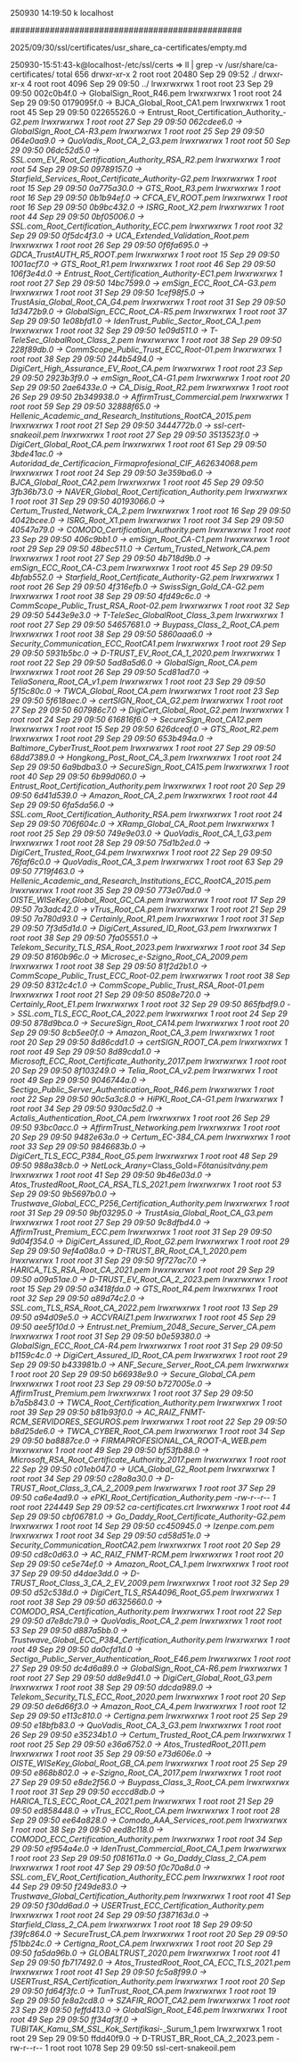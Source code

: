 250930
14:19:50
k
localhost

###############################################

2025/09/30/ssl/certificates/usr_share_ca-certificates/empty.md

250930-15:51:43-k@localhost-/etc/ssl/certs
=> ll | grep -v /usr/share/ca-certificates/
total 656
drwxr-xr-x 2 root root  20480 Sep 29 09:52 ./
drwxr-xr-x 4 root root   4096 Sep 29 09:50 ../
lrwxrwxrwx 1 root root     23 Sep 29 09:50 002c0b4f.0 -> GlobalSign_Root_R46.pem
lrwxrwxrwx 1 root root     24 Sep 29 09:50 0179095f.0 -> BJCA_Global_Root_CA1.pem
lrwxrwxrwx 1 root root     45 Sep 29 09:50 02265526.0 -> Entrust_Root_Certification_Authority_-_G2.pem
lrwxrwxrwx 1 root root     27 Sep 29 09:50 062cdee6.0 -> GlobalSign_Root_CA_-_R3.pem
lrwxrwxrwx 1 root root     25 Sep 29 09:50 064e0aa9.0 -> QuoVadis_Root_CA_2_G3.pem
lrwxrwxrwx 1 root root     50 Sep 29 09:50 06dc52d5.0 -> SSL.com_EV_Root_Certification_Authority_RSA_R2.pem
lrwxrwxrwx 1 root root     54 Sep 29 09:50 09789157.0 -> Starfield_Services_Root_Certificate_Authority_-_G2.pem
lrwxrwxrwx 1 root root     15 Sep 29 09:50 0a775a30.0 -> GTS_Root_R3.pem
lrwxrwxrwx 1 root root     16 Sep 29 09:50 0b1b94ef.0 -> CFCA_EV_ROOT.pem
lrwxrwxrwx 1 root root     16 Sep 29 09:50 0b9bc432.0 -> ISRG_Root_X2.pem
lrwxrwxrwx 1 root root     44 Sep 29 09:50 0bf05006.0 -> SSL.com_Root_Certification_Authority_ECC.pem
lrwxrwxrwx 1 root root     32 Sep 29 09:50 0f5dc4f3.0 -> UCA_Extended_Validation_Root.pem
lrwxrwxrwx 1 root root     26 Sep 29 09:50 0f6fa695.0 -> GDCA_TrustAUTH_R5_ROOT.pem
lrwxrwxrwx 1 root root     15 Sep 29 09:50 1001acf7.0 -> GTS_Root_R1.pem
lrwxrwxrwx 1 root root     46 Sep 29 09:50 106f3e4d.0 -> Entrust_Root_Certification_Authority_-_EC1.pem
lrwxrwxrwx 1 root root     27 Sep 29 09:50 14bc7599.0 -> emSign_ECC_Root_CA_-_G3.pem
lrwxrwxrwx 1 root root     31 Sep 29 09:50 1cef98f5.0 -> TrustAsia_Global_Root_CA_G4.pem
lrwxrwxrwx 1 root root     31 Sep 29 09:50 1d3472b9.0 -> GlobalSign_ECC_Root_CA_-_R5.pem
lrwxrwxrwx 1 root root     37 Sep 29 09:50 1e08bfd1.0 -> IdenTrust_Public_Sector_Root_CA_1.pem
lrwxrwxrwx 1 root root     32 Sep 29 09:50 1e09d511.0 -> T-TeleSec_GlobalRoot_Class_2.pem
lrwxrwxrwx 1 root root     38 Sep 29 09:50 228f89db.0 -> CommScope_Public_Trust_ECC_Root-01.pem
lrwxrwxrwx 1 root root     38 Sep 29 09:50 244b5494.0 -> DigiCert_High_Assurance_EV_Root_CA.pem
lrwxrwxrwx 1 root root     23 Sep 29 09:50 2923b3f9.0 -> emSign_Root_CA_-_G1.pem
lrwxrwxrwx 1 root root     20 Sep 29 09:50 2ae6433e.0 -> CA_Disig_Root_R2.pem
lrwxrwxrwx 1 root root     26 Sep 29 09:50 2b349938.0 -> AffirmTrust_Commercial.pem
lrwxrwxrwx 1 root root     59 Sep 29 09:50 32888f65.0 -> Hellenic_Academic_and_Research_Institutions_RootCA_2015.pem
lrwxrwxrwx 1 root root     21 Sep 29 09:50 3444772b.0 -> ssl-cert-snakeoil.pem
lrwxrwxrwx 1 root root     27 Sep 29 09:50 3513523f.0 -> DigiCert_Global_Root_CA.pem
lrwxrwxrwx 1 root root     61 Sep 29 09:50 3bde41ac.0 -> Autoridad_de_Certificacion_Firmaprofesional_CIF_A62634068.pem
lrwxrwxrwx 1 root root     24 Sep 29 09:50 3e359ba6.0 -> BJCA_Global_Root_CA2.pem
lrwxrwxrwx 1 root root     45 Sep 29 09:50 3fb36b73.0 -> NAVER_Global_Root_Certification_Authority.pem
lrwxrwxrwx 1 root root     31 Sep 29 09:50 40193066.0 -> Certum_Trusted_Network_CA_2.pem
lrwxrwxrwx 1 root root     16 Sep 29 09:50 4042bcee.0 -> ISRG_Root_X1.pem
lrwxrwxrwx 1 root root     34 Sep 29 09:50 40547a79.0 -> COMODO_Certification_Authority.pem
lrwxrwxrwx 1 root root     23 Sep 29 09:50 406c9bb1.0 -> emSign_Root_CA_-_C1.pem
lrwxrwxrwx 1 root root     29 Sep 29 09:50 48bec511.0 -> Certum_Trusted_Network_CA.pem
lrwxrwxrwx 1 root root     27 Sep 29 09:50 4b718d9b.0 -> emSign_ECC_Root_CA_-_C3.pem
lrwxrwxrwx 1 root root     45 Sep 29 09:50 4bfab552.0 -> Starfield_Root_Certificate_Authority_-_G2.pem
lrwxrwxrwx 1 root root     26 Sep 29 09:50 4f316efb.0 -> SwissSign_Gold_CA_-_G2.pem
lrwxrwxrwx 1 root root     38 Sep 29 09:50 4fd49c6c.0 -> CommScope_Public_Trust_RSA_Root-02.pem
lrwxrwxrwx 1 root root     32 Sep 29 09:50 5443e9e3.0 -> T-TeleSec_GlobalRoot_Class_3.pem
lrwxrwxrwx 1 root root     27 Sep 29 09:50 54657681.0 -> Buypass_Class_2_Root_CA.pem
lrwxrwxrwx 1 root root     38 Sep 29 09:50 5860aaa6.0 -> Security_Communication_ECC_RootCA1.pem
lrwxrwxrwx 1 root root     29 Sep 29 09:50 5931b5bc.0 -> D-TRUST_EV_Root_CA_1_2020.pem
lrwxrwxrwx 1 root root     22 Sep 29 09:50 5ad8a5d6.0 -> GlobalSign_Root_CA.pem
lrwxrwxrwx 1 root root     26 Sep 29 09:50 5cd81ad7.0 -> TeliaSonera_Root_CA_v1.pem
lrwxrwxrwx 1 root root     23 Sep 29 09:50 5f15c80c.0 -> TWCA_Global_Root_CA.pem
lrwxrwxrwx 1 root root     23 Sep 29 09:50 5f618aec.0 -> certSIGN_Root_CA_G2.pem
lrwxrwxrwx 1 root root     27 Sep 29 09:50 607986c7.0 -> DigiCert_Global_Root_G2.pem
lrwxrwxrwx 1 root root     24 Sep 29 09:50 616816f6.0 -> SecureSign_Root_CA12.pem
lrwxrwxrwx 1 root root     15 Sep 29 09:50 626dceaf.0 -> GTS_Root_R2.pem
lrwxrwxrwx 1 root root     29 Sep 29 09:50 653b494a.0 -> Baltimore_CyberTrust_Root.pem
lrwxrwxrwx 1 root root     27 Sep 29 09:50 68dd7389.0 -> Hongkong_Post_Root_CA_3.pem
lrwxrwxrwx 1 root root     24 Sep 29 09:50 6a9bdba3.0 -> SecureSign_Root_CA15.pem
lrwxrwxrwx 1 root root     40 Sep 29 09:50 6b99d060.0 -> Entrust_Root_Certification_Authority.pem
lrwxrwxrwx 1 root root     20 Sep 29 09:50 6d41d539.0 -> Amazon_Root_CA_2.pem
lrwxrwxrwx 1 root root     44 Sep 29 09:50 6fa5da56.0 -> SSL.com_Root_Certification_Authority_RSA.pem
lrwxrwxrwx 1 root root     24 Sep 29 09:50 706f604c.0 -> XRamp_Global_CA_Root.pem
lrwxrwxrwx 1 root root     25 Sep 29 09:50 749e9e03.0 -> QuoVadis_Root_CA_1_G3.pem
lrwxrwxrwx 1 root root     28 Sep 29 09:50 75d1b2ed.0 -> DigiCert_Trusted_Root_G4.pem
lrwxrwxrwx 1 root root     22 Sep 29 09:50 76faf6c0.0 -> QuoVadis_Root_CA_3.pem
lrwxrwxrwx 1 root root     63 Sep 29 09:50 7719f463.0 -> Hellenic_Academic_and_Research_Institutions_ECC_RootCA_2015.pem
lrwxrwxrwx 1 root root     35 Sep 29 09:50 773e07ad.0 -> OISTE_WISeKey_Global_Root_GC_CA.pem
lrwxrwxrwx 1 root root     17 Sep 29 09:50 7a3adc42.0 -> vTrus_Root_CA.pem
lrwxrwxrwx 1 root root     21 Sep 29 09:50 7a780d93.0 -> Certainly_Root_R1.pem
lrwxrwxrwx 1 root root     31 Sep 29 09:50 7f3d5d1d.0 -> DigiCert_Assured_ID_Root_G3.pem
lrwxrwxrwx 1 root root     38 Sep 29 09:50 7fa05551.0 -> Telekom_Security_TLS_RSA_Root_2023.pem
lrwxrwxrwx 1 root root     34 Sep 29 09:50 8160b96c.0 -> Microsec_e-Szigno_Root_CA_2009.pem
lrwxrwxrwx 1 root root     38 Sep 29 09:50 81f2d2b1.0 -> CommScope_Public_Trust_ECC_Root-02.pem
lrwxrwxrwx 1 root root     38 Sep 29 09:50 8312c4c1.0 -> CommScope_Public_Trust_RSA_Root-01.pem
lrwxrwxrwx 1 root root     21 Sep 29 09:50 8508e720.0 -> Certainly_Root_E1.pem
lrwxrwxrwx 1 root root     32 Sep 29 09:50 865fbdf9.0 -> SSL.com_TLS_ECC_Root_CA_2022.pem
lrwxrwxrwx 1 root root     24 Sep 29 09:50 878d9bca.0 -> SecureSign_Root_CA14.pem
lrwxrwxrwx 1 root root     20 Sep 29 09:50 8cb5ee0f.0 -> Amazon_Root_CA_3.pem
lrwxrwxrwx 1 root root     20 Sep 29 09:50 8d86cdd1.0 -> certSIGN_ROOT_CA.pem
lrwxrwxrwx 1 root root     49 Sep 29 09:50 8d89cda1.0 -> Microsoft_ECC_Root_Certificate_Authority_2017.pem
lrwxrwxrwx 1 root root     20 Sep 29 09:50 8f103249.0 -> Telia_Root_CA_v2.pem
lrwxrwxrwx 1 root root     49 Sep 29 09:50 9046744a.0 -> Sectigo_Public_Server_Authentication_Root_R46.pem
lrwxrwxrwx 1 root root     22 Sep 29 09:50 90c5a3c8.0 -> HiPKI_Root_CA_-_G1.pem
lrwxrwxrwx 1 root root     34 Sep 29 09:50 930ac5d2.0 -> Actalis_Authentication_Root_CA.pem
lrwxrwxrwx 1 root root     26 Sep 29 09:50 93bc0acc.0 -> AffirmTrust_Networking.pem
lrwxrwxrwx 1 root root     20 Sep 29 09:50 9482e63a.0 -> Certum_EC-384_CA.pem
lrwxrwxrwx 1 root root     33 Sep 29 09:50 9846683b.0 -> DigiCert_TLS_ECC_P384_Root_G5.pem
lrwxrwxrwx 1 root root     48 Sep 29 09:50 988a38cb.0 -> NetLock_Arany_=Class_Gold=_Főtanúsítvány.pem
lrwxrwxrwx 1 root root     41 Sep 29 09:50 9b46e03d.0 -> Atos_TrustedRoot_Root_CA_RSA_TLS_2021.pem
lrwxrwxrwx 1 root root     53 Sep 29 09:50 9b5697b0.0 -> Trustwave_Global_ECC_P256_Certification_Authority.pem
lrwxrwxrwx 1 root root     31 Sep 29 09:50 9bf03295.0 -> TrustAsia_Global_Root_CA_G3.pem
lrwxrwxrwx 1 root root     27 Sep 29 09:50 9c8dfbd4.0 -> AffirmTrust_Premium_ECC.pem
lrwxrwxrwx 1 root root     31 Sep 29 09:50 9d04f354.0 -> DigiCert_Assured_ID_Root_G2.pem
lrwxrwxrwx 1 root root     29 Sep 29 09:50 9ef4a08a.0 -> D-TRUST_BR_Root_CA_1_2020.pem
lrwxrwxrwx 1 root root     31 Sep 29 09:50 9f727ac7.0 -> HARICA_TLS_RSA_Root_CA_2021.pem
lrwxrwxrwx 1 root root     29 Sep 29 09:50 a09a51ae.0 -> D-TRUST_EV_Root_CA_2_2023.pem
lrwxrwxrwx 1 root root     15 Sep 29 09:50 a3418fda.0 -> GTS_Root_R4.pem
lrwxrwxrwx 1 root root     32 Sep 29 09:50 a89d74c2.0 -> SSL.com_TLS_RSA_Root_CA_2022.pem
lrwxrwxrwx 1 root root     13 Sep 29 09:50 a94d09e5.0 -> ACCVRAIZ1.pem
lrwxrwxrwx 1 root root     45 Sep 29 09:50 aee5f10d.0 -> Entrust.net_Premium_2048_Secure_Server_CA.pem
lrwxrwxrwx 1 root root     31 Sep 29 09:50 b0e59380.0 -> GlobalSign_ECC_Root_CA_-_R4.pem
lrwxrwxrwx 1 root root     31 Sep 29 09:50 b1159c4c.0 -> DigiCert_Assured_ID_Root_CA.pem
lrwxrwxrwx 1 root root     29 Sep 29 09:50 b433981b.0 -> ANF_Secure_Server_Root_CA.pem
lrwxrwxrwx 1 root root     20 Sep 29 09:50 b66938e9.0 -> Secure_Global_CA.pem
lrwxrwxrwx 1 root root     23 Sep 29 09:50 b727005e.0 -> AffirmTrust_Premium.pem
lrwxrwxrwx 1 root root     37 Sep 29 09:50 b7a5b843.0 -> TWCA_Root_Certification_Authority.pem
lrwxrwxrwx 1 root root     39 Sep 29 09:50 b81b93f0.0 -> AC_RAIZ_FNMT-RCM_SERVIDORES_SEGUROS.pem
lrwxrwxrwx 1 root root     22 Sep 29 09:50 b8d25de6.0 -> TWCA_CYBER_Root_CA.pem
lrwxrwxrwx 1 root root     34 Sep 29 09:50 ba8887ce.0 -> FIRMAPROFESIONAL_CA_ROOT-A_WEB.pem
lrwxrwxrwx 1 root root     49 Sep 29 09:50 bf53fb88.0 -> Microsoft_RSA_Root_Certificate_Authority_2017.pem
lrwxrwxrwx 1 root root     22 Sep 29 09:50 c01eb047.0 -> UCA_Global_G2_Root.pem
lrwxrwxrwx 1 root root     34 Sep 29 09:50 c28a8a30.0 -> D-TRUST_Root_Class_3_CA_2_2009.pem
lrwxrwxrwx 1 root root     37 Sep 29 09:50 ca6e4ad9.0 -> ePKI_Root_Certification_Authority.pem
-rw-r--r-- 1 root root 224449 Sep 29 09:52 ca-certificates.crt
lrwxrwxrwx 1 root root     44 Sep 29 09:50 cbf06781.0 -> Go_Daddy_Root_Certificate_Authority_-_G2.pem
lrwxrwxrwx 1 root root     14 Sep 29 09:50 cc450945.0 -> Izenpe.com.pem
lrwxrwxrwx 1 root root     34 Sep 29 09:50 cd58d51e.0 -> Security_Communication_RootCA2.pem
lrwxrwxrwx 1 root root     20 Sep 29 09:50 cd8c0d63.0 -> AC_RAIZ_FNMT-RCM.pem
lrwxrwxrwx 1 root root     20 Sep 29 09:50 ce5e74ef.0 -> Amazon_Root_CA_1.pem
lrwxrwxrwx 1 root root     37 Sep 29 09:50 d4dae3dd.0 -> D-TRUST_Root_Class_3_CA_2_EV_2009.pem
lrwxrwxrwx 1 root root     32 Sep 29 09:50 d52c538d.0 -> DigiCert_TLS_RSA4096_Root_G5.pem
lrwxrwxrwx 1 root root     38 Sep 29 09:50 d6325660.0 -> COMODO_RSA_Certification_Authority.pem
lrwxrwxrwx 1 root root     22 Sep 29 09:50 d7e8dc79.0 -> QuoVadis_Root_CA_2.pem
lrwxrwxrwx 1 root root     53 Sep 29 09:50 d887a5bb.0 -> Trustwave_Global_ECC_P384_Certification_Authority.pem
lrwxrwxrwx 1 root root     49 Sep 29 09:50 da0cfd1d.0 -> Sectigo_Public_Server_Authentication_Root_E46.pem
lrwxrwxrwx 1 root root     27 Sep 29 09:50 dc4d6a89.0 -> GlobalSign_Root_CA_-_R6.pem
lrwxrwxrwx 1 root root     27 Sep 29 09:50 dd8e9d41.0 -> DigiCert_Global_Root_G3.pem
lrwxrwxrwx 1 root root     38 Sep 29 09:50 ddcda989.0 -> Telekom_Security_TLS_ECC_Root_2020.pem
lrwxrwxrwx 1 root root     20 Sep 29 09:50 de6d66f3.0 -> Amazon_Root_CA_4.pem
lrwxrwxrwx 1 root root     12 Sep 29 09:50 e113c810.0 -> Certigna.pem
lrwxrwxrwx 1 root root     25 Sep 29 09:50 e18bfb83.0 -> QuoVadis_Root_CA_3_G3.pem
lrwxrwxrwx 1 root root     26 Sep 29 09:50 e35234b1.0 -> Certum_Trusted_Root_CA.pem
lrwxrwxrwx 1 root root     25 Sep 29 09:50 e36a6752.0 -> Atos_TrustedRoot_2011.pem
lrwxrwxrwx 1 root root     35 Sep 29 09:50 e73d606e.0 -> OISTE_WISeKey_Global_Root_GB_CA.pem
lrwxrwxrwx 1 root root     25 Sep 29 09:50 e868b802.0 -> e-Szigno_Root_CA_2017.pem
lrwxrwxrwx 1 root root     27 Sep 29 09:50 e8de2f56.0 -> Buypass_Class_3_Root_CA.pem
lrwxrwxrwx 1 root root     31 Sep 29 09:50 ecccd8db.0 -> HARICA_TLS_ECC_Root_CA_2021.pem
lrwxrwxrwx 1 root root     21 Sep 29 09:50 ed858448.0 -> vTrus_ECC_Root_CA.pem
lrwxrwxrwx 1 root root     28 Sep 29 09:50 ee64a828.0 -> Comodo_AAA_Services_root.pem
lrwxrwxrwx 1 root root     38 Sep 29 09:50 eed8c118.0 -> COMODO_ECC_Certification_Authority.pem
lrwxrwxrwx 1 root root     34 Sep 29 09:50 ef954a4e.0 -> IdenTrust_Commercial_Root_CA_1.pem
lrwxrwxrwx 1 root root     23 Sep 29 09:50 f081611a.0 -> Go_Daddy_Class_2_CA.pem
lrwxrwxrwx 1 root root     47 Sep 29 09:50 f0c70a8d.0 -> SSL.com_EV_Root_Certification_Authority_ECC.pem
lrwxrwxrwx 1 root root     44 Sep 29 09:50 f249de83.0 -> Trustwave_Global_Certification_Authority.pem
lrwxrwxrwx 1 root root     41 Sep 29 09:50 f30dd6ad.0 -> USERTrust_ECC_Certification_Authority.pem
lrwxrwxrwx 1 root root     24 Sep 29 09:50 f387163d.0 -> Starfield_Class_2_CA.pem
lrwxrwxrwx 1 root root     18 Sep 29 09:50 f39fc864.0 -> SecureTrust_CA.pem
lrwxrwxrwx 1 root root     20 Sep 29 09:50 f51bb24c.0 -> Certigna_Root_CA.pem
lrwxrwxrwx 1 root root     20 Sep 29 09:50 fa5da96b.0 -> GLOBALTRUST_2020.pem
lrwxrwxrwx 1 root root     41 Sep 29 09:50 fb717492.0 -> Atos_TrustedRoot_Root_CA_ECC_TLS_2021.pem
lrwxrwxrwx 1 root root     41 Sep 29 09:50 fc5a8f99.0 -> USERTrust_RSA_Certification_Authority.pem
lrwxrwxrwx 1 root root     20 Sep 29 09:50 fd64f3fc.0 -> TunTrust_Root_CA.pem
lrwxrwxrwx 1 root root     19 Sep 29 09:50 fe8a2cd8.0 -> SZAFIR_ROOT_CA2.pem
lrwxrwxrwx 1 root root     23 Sep 29 09:50 feffd413.0 -> GlobalSign_Root_E46.pem
lrwxrwxrwx 1 root root     49 Sep 29 09:50 ff34af3f.0 -> TUBITAK_Kamu_SM_SSL_Kok_Sertifikasi_-_Surum_1.pem
lrwxrwxrwx 1 root root     29 Sep 29 09:50 ffdd40f9.0 -> D-TRUST_BR_Root_CA_2_2023.pem
-rw-r--r-- 1 root root   1078 Sep 29 09:50 ssl-cert-snakeoil.pem

